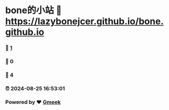 # bone的小站 :link: https://lazybonejcer.github.io/bone.github.io 
### :page_facing_up: [1](https://lazybonejcer.github.io/bone.github.io/tag.html) 
### :speech_balloon: 0 
### :hibiscus: 4 
### :alarm_clock: 2024-08-25 16:53:01 
### Powered by :heart: [Gmeek](https://github.com/Meekdai/Gmeek)
